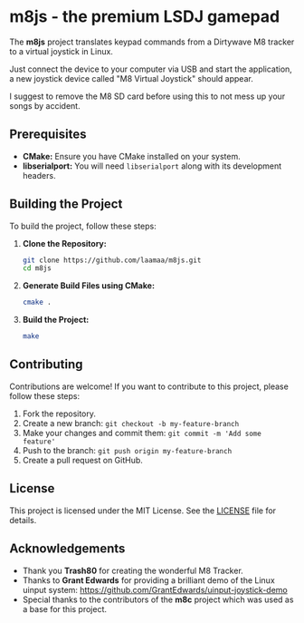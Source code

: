 # m8js - the premium LSDJ gamepad

The **m8js** project translates keypad commands from a Dirtywave M8 tracker to a virtual joystick in Linux.

Just connect the device to your computer via USB and start the application, a new joystick device called "M8 Virtual
Joystick" should appear.

I suggest to remove the M8 SD card before using this to not mess up your songs by accident.

## Prerequisites

- **CMake:** Ensure you have CMake installed on your system.
- **libserialport:** You will need `libserialport` along with its development headers.

## Building the Project

To build the project, follow these steps:

1. **Clone the Repository:**
    ```sh
    git clone https://github.com/laamaa/m8js.git
    cd m8js
    ```

2. **Generate Build Files using CMake:**
    ```sh
    cmake .
    ```

3. **Build the Project:**
    ```sh
    make
    ```

## Contributing

Contributions are welcome! If you want to contribute to this project, please follow these steps:

1. Fork the repository.
2. Create a new branch: `git checkout -b my-feature-branch`
3. Make your changes and commit them: `git commit -m 'Add some feature'`
4. Push to the branch: `git push origin my-feature-branch`
5. Create a pull request on GitHub.

## License

This project is licensed under the MIT License. See the [LICENSE](LICENSE) file for details.

## Acknowledgements

- Thank you **Trash80** for creating the wonderful M8 Tracker.
- Thanks to **Grant Edwards** for providing a brilliant demo of the Linux uinput
  system: https://github.com/GrantEdwards/uinput-joystick-demo
- Special thanks to the contributors of the **m8c** project which was used as a base for this project.